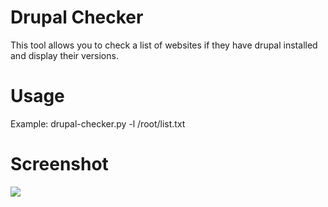 # Drupal Checker
This tool allows you to check a list of websites if they have drupal installed and display their versions.
# Usage
Example: drupal-checker.py -l /root/list.txt
# Screenshot
<img src="http://i.imgur.com/w11l81U.png" >
